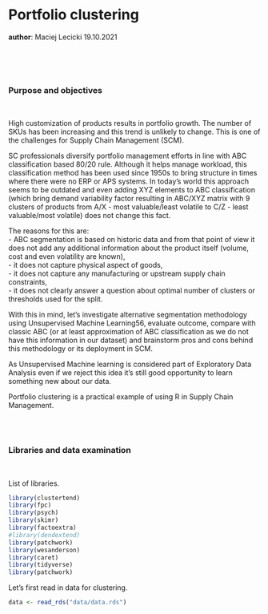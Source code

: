 **Portfolio clustering**
================
**author**: Maciej Lecicki
19.10.2021

<br/> <br/> <br/>

### Purpose and objectives

<br/>

High customization of products results in portfolio growth. The number
of SKUs has been increasing and this trend is unlikely to change. This
is one of the challenges for Supply Chain Management (SCM).

SC professionals diversify portfolio management efforts in line with ABC
classification based 80/20 rule. Although it helps manage workload, this
classification method has been used since 1950s to bring structure in
times where there were no ERP or APS systems. In today’s world this
approach seems to be outdated and even adding XYZ elements to ABC
classification (which bring demand variability factor resulting in
ABC/XYZ matrix with 9 clusters of products from A/X - most
valuable/least volatile to C/Z - least valuable/most volatile) does not
change this fact.

The reasons for this are:<br/> - ABC segmentation is based on historic
data and from that point of view it does not add any additional
information about the product itself (volume, cost and even volatility
are known),<br/> - it does not capture physical aspect of goods,<br/> -
it does not capture any manufacturing or upstream supply chain
constraints,<br/> - it does not clearly answer a question about optimal
number of clusters or thresholds used for the split.

With this in mind, let’s investigate alternative segmentation
methodology using Unsupervised Machine Learning56, evaluate outcome,
compare with classic ABC (or at least approximation of ABC
classification as we do not have this information in our dataset) and
brainstorm pros and cons behind this methodology or its deployment in
SCM.

As Unsupervised Machine learning is considered part of Exploratory Data
Analysis even if we reject this idea it’s still good opportunity to
learn something new about our data.

Portfolio clustering is a practical example of using R in Supply Chain
Management.

<br/> <br/>

### Libraries and data examination

<br/>

List of libraries.

``` r
library(clustertend)
library(fpc)
library(psych)
library(skimr)
library(factoextra)
#library(dendextend)
library(patchwork)
library(wesanderson)
library(caret)
library(tidyverse)
library(patchwork)
```

Let’s first read in data for clustering.

``` r
data <- read_rds("data/data.rds")
```
